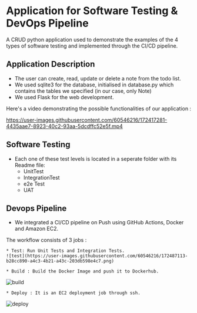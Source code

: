 # Application for Software Testing & DevOps Pipeline
A CRUD python application used to demonstrate the examples of the 4 types of software testing and implemented through the CI/CD pipeline.

## Application Description

- The user can create, read, update or delete a note from the todo list.
- We used sqlite3 for the database, initialised in database.py which contains the tables we specified (in our case, only Note)
- We used Flask for the web development.

Here's a video demonstrating the possible functionalities of our application :

https://user-images.githubusercontent.com/60546216/172417281-4435aae7-8923-40c2-93aa-5dcdffc52e5f.mp4


## Software Testing 
- Each one of these test levels is located in a seperate folder with its Readme file:
    * UnitTest
    * IntegrationTest
    * e2e Test
    * UAT

## Devops Pipeline
- We integrated a CI/CD pipeline on Push using GitHub Actions, Docker and Amazon EC2.

The workflow consists of 3 jobs :


    * Test: Run Unit Tests and Integration Tests.
    ![test](https://user-images.githubusercontent.com/60546216/172487113-b28cc890-a4c3-4b21-a43c-203db598e4c7.png)
    
    * Build : Build the Docker Image and push it to Dockerhub.
  ![build](https://user-images.githubusercontent.com/60546216/172487509-825afb87-0b70-4960-a164-cb529d77c9bf.png)


    
    * Deploy : It is an EC2 deployment job through ssh.
![deploy](https://user-images.githubusercontent.com/60546216/172487527-ec8f56ed-513a-437e-aae7-1436d2334b32.png)

    
